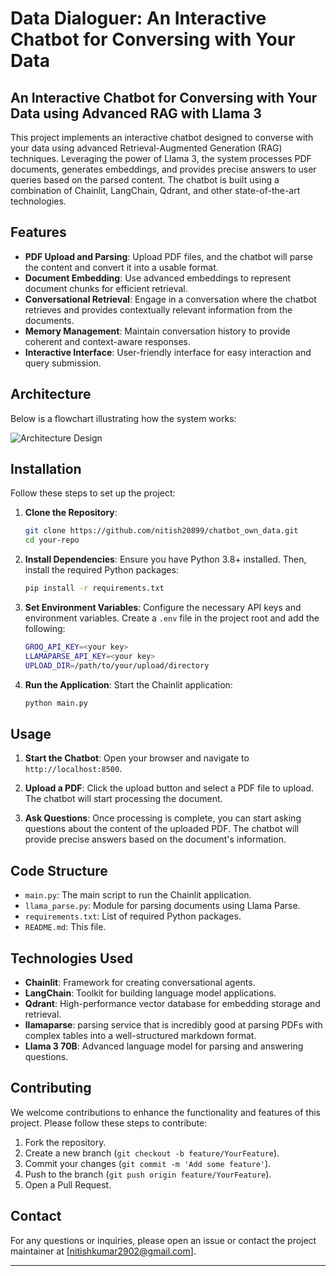 # Data Dialoguer: An Interactive Chatbot for Conversing with Your Data

## An Interactive Chatbot for Conversing with Your Data using Advanced RAG with Llama 3

This project implements an interactive chatbot designed to converse with your data using advanced Retrieval-Augmented Generation (RAG) techniques. Leveraging the power of Llama 3, the system processes PDF documents, generates embeddings, and provides precise answers to user queries based on the parsed content. The chatbot is built using a combination of Chainlit, LangChain, Qdrant, and other state-of-the-art technologies.

## Features

- **PDF Upload and Parsing**: Upload PDF files, and the chatbot will parse the content and convert it into a usable format.
- **Document Embedding**: Use advanced embeddings to represent document chunks for efficient retrieval.
- **Conversational Retrieval**: Engage in a conversation where the chatbot retrieves and provides contextually relevant information from the documents.
- **Memory Management**: Maintain conversation history to provide coherent and context-aware responses.
- **Interactive Interface**: User-friendly interface for easy interaction and query submission.

## Architecture

Below is a flowchart illustrating how the system works:

![Architecture Design](https://github.com/nitish20899/chatbot_own_data.git/Architecture_design.JPG)

## Installation

Follow these steps to set up the project:

1. **Clone the Repository**:
    ```sh
    git clone https://github.com/nitish20899/chatbot_own_data.git
    cd your-repo
    ```

2. **Install Dependencies**:
    Ensure you have Python 3.8+ installed. Then, install the required Python packages:
    ```sh
    pip install -r requirements.txt
    ```

3. **Set Environment Variables**:
    Configure the necessary API keys and environment variables. Create a `.env` file in the project root and add the following:
    ```sh
    GROQ_API_KEY=<your key>
    LLAMAPARSE_API_KEY=<your key>
    UPLOAD_DIR=/path/to/your/upload/directory
    ```

4. **Run the Application**:
    Start the Chainlit application:
    ```sh
    python main.py
    ```

## Usage

1. **Start the Chatbot**:
    Open your browser and navigate to `http://localhost:8500`. 

2. **Upload a PDF**:
    Click the upload button and select a PDF file to upload. The chatbot will start processing the document.

3. **Ask Questions**:
    Once processing is complete, you can start asking questions about the content of the uploaded PDF. The chatbot will provide precise answers based on the document's information.

## Code Structure

- `main.py`: The main script to run the Chainlit application.
- `llama_parse.py`: Module for parsing documents using Llama Parse.
- `requirements.txt`: List of required Python packages.
- `README.md`: This file.

## Technologies Used

- **Chainlit**: Framework for creating conversational agents.
- **LangChain**: Toolkit for building language model applications.
- **Qdrant**: High-performance vector database for embedding storage and retrieval.
- **llamaparse**: parsing service that is incredibly good at parsing PDFs with complex tables into a well-structured markdown format.
- **Llama 3 70B**: Advanced language model for parsing and answering questions.

## Contributing

We welcome contributions to enhance the functionality and features of this project. Please follow these steps to contribute:

1. Fork the repository.
2. Create a new branch (`git checkout -b feature/YourFeature`).
3. Commit your changes (`git commit -m 'Add some feature'`).
4. Push to the branch (`git push origin feature/YourFeature`).
5. Open a Pull Request.

## Contact

For any questions or inquiries, please open an issue or contact the project maintainer at [nitishkumar2902@gmail.com].

---
